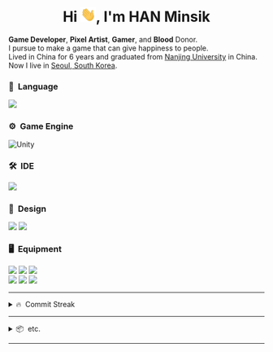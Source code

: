 <h1 align="center">Hi <img src="https://raw.githubusercontent.com/hanminsik/hanminsik/main/Hi.gif" width="30px">, I'm HAN Minsik</h1>

**Game Developer**, **Pixel Artist**, **Gamer**, and **Blood** Donor.
<br>
I pursue to make a game that can give happiness to people.
<br>
Lived in China for 6 years and graduated from [Nanjing University](https://www.nju.edu.cn/EN/wbout/main.htm) in China.
Now I live in [Seoul, South Korea](https://www.google.com/maps/place/Seoul,+South+Korea/@34.1637948,97.7937369,3.19z/data=!4m5!3m4!1s0x357ca2012d5c39cf:0x7e11eca1405bf29b!8m2!3d37.566535!4d126.9779692?hl=en).
<br>


### 🚀 &nbsp;Language
<img src="https://img.shields.io/badge/C&thinsp;%23-7F00FF?style=for-the-badge&logo=.net&logoColor=white?"/>

### ⚙️ &nbsp;Game Engine

<img alt="Unity" src="https://img.shields.io/badge/unity%20-%23000000.svg?&style=for-the-badge&logo=unity&logoColor=white"/>

### 🛠 &nbsp;IDE
<img src="https://img.shields.io/badge/Rider-000000?&style=for-the-badge&logo=rider&logoColor=white"/>

### 🎨 &nbsp;Design
<img src="https://img.shields.io/badge/Aseprite-7D929E?&style=for-the-badge&logo=aseprite&logoColor=white"/> <img src="https://img.shields.io/badge/photoshop%20-%2331A8FF.svg?&style=for-the-badge&logo=adobe%20photoshop&logoColor=white"/>

### 🖥️ &nbsp;Equipment
<img src="https://img.shields.io/badge/Apple-Mac_Mini_2018-999999?style=for-the-badge&logo=apple&logoColor=white"/> <img src="https://img.shields.io/badge/Windows-AMD_RYZEN_3-0078D6?style=for-the-badge&logo=windows&logoColor=white"/> <img src="https://img.shields.io/badge/Android-Galaxy_Note_10_/_Tab_A-1428A0?style=for-the-badge&logo=android&logoColor=white"/><br>
<img src="https://img.shields.io/badge/Bose_QC35_||-000000?style=for-the-badge&logo=bose&logoColor=white"/> <img src="https://img.shields.io/badge/Logitech_G102-00B8FC?style=for-the-badge&logo=logitech&logoColor=white"/> <img src="https://img.shields.io/badge/Keychron_K1-000000?style=for-the-badge&logo=keras&logoColor=white"/>


---
<details>
    <summary> 🔥 &nbsp;Commit Streak</summary>

<br>

<img align="center" src="https://github-readme-streak-stats.herokuapp.com/?user=hanminsik&count_private=true&theme=radical" alt="hanminsik" />

<br>
<br>

<!--START_SECTION:waka-->
```text
No Activity tracked this Week
```
<!--END_SECTION:waka-->

</details>

---

<details>
    <summary> 📦 &nbsp;etc.</summary>

<br>

- Former Republic of Korea Army [K263 Anti-Aircraft Vehicles](https://www.google.com/search?q=K263+Anti-Aircraft+Vehicles&client=firefox-b-d&source=lnms&tbm=isch&biw=1278&bih=1244) Driver.
- Member of Mensa Korea

</details>

---

